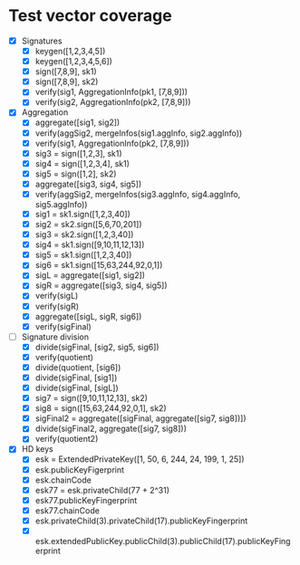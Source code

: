 # Test vector coverage

- [x] Signatures
  - [x] keygen([1,2,3,4,5])
  - [x] keygen([1,2,3,4,5,6])
  - [x] sign([7,8,9], sk1)
  - [x] sign([7,8,9], sk2)
  - [x] verify(sig1, AggregationInfo(pk1, [7,8,9]))
  - [x] verify(sig2, AggregationInfo(pk2, [7,8,9]))

- [x] Aggregation
  - [x] aggregate([sig1, sig2])
  - [x] verify(aggSig2, mergeInfos(sig1.aggInfo, sig2.aggInfo))
  - [x] verify(sig1, AggregationInfo(pk2, [7,8,9]))
  - [x] sig3 = sign([1,2,3], sk1)
  - [x] sig4 = sign([1,2,3,4], sk1)
  - [x] sig5 = sign([1,2], sk2)
  - [x] aggregate([sig3, sig4, sig5])
  - [x] verify(aggSig2, mergeInfos(sig3.aggInfo, sig4.aggInfo, sig5.aggInfo))
  - [x] sig1 = sk1.sign([1,2,3,40])
  - [x] sig2 = sk2.sign([5,6,70,201])
  - [x] sig3 = sk2.sign([1,2,3,40])
  - [x] sig4 = sk1.sign([9,10,11,12,13])
  - [x] sig5 = sk1.sign([1,2,3,40])
  - [x] sig6 = sk1.sign([15,63,244,92,0,1])
  - [x] sigL = aggregate([sig1, sig2])
  - [x] sigR = aggregate([sig3, sig4, sig5])
  - [x] verify(sigL)
  - [x] verify(sigR)
  - [x] aggregate([sigL, sigR, sig6])
  - [x] verify(sigFinal)

- [ ] Signature division
  - [x] divide(sigFinal, [sig2, sig5, sig6])
  - [x] verify(quotient)
  - [x] divide(quotient, [sig6])
  - [x] divide(sigFinal, [sig1])
  - [x] divide(sigFinal, [sigL])
  - [x] sig7 = sign([9,10,11,12,13], sk2)
  - [x] sig8 = sign([15,63,244,92,0,1], sk2)
  - [x] sigFinal2 = aggregate([sigFinal, aggregate([sig7, sig8])])
  - [x] divide(sigFinal2, aggregate([sig7, sig8]))
  - [x] verify(quotient2)

- [x] HD keys
  - [x] esk = ExtendedPrivateKey([1, 50, 6, 244, 24, 199, 1, 25])
  - [x] esk.publicKeyFigerprint
  - [x] esk.chainCode
  - [x] esk77 = esk.privateChild(77 + 2^31)
  - [x] esk77.publicKeyFingerprint
  - [x] esk77.chainCode
  - [x] esk.privateChild(3).privateChild(17).publicKeyFingerprint
  - [x] esk.extendedPublicKey.publicChild(3).publicChild(17).publicKeyFingerprint
